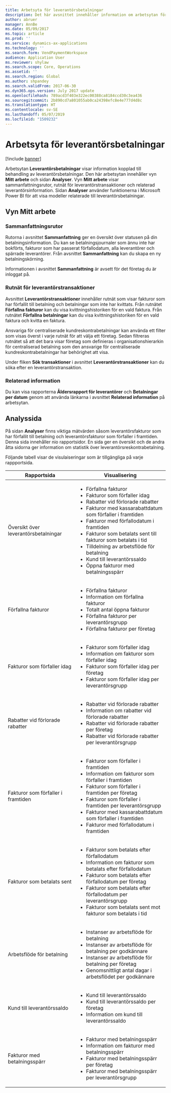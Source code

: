```yaml
---
title: Arbetsyta för leverantörsbetalningar
description: Det här avsnittet innehåller information om arbetsytan för leverantörsbetalningar. Arbetsyta för leverantörsbetalningar visar information kopplad till behandling av leverantörsbetalningar.
author: abruer
manager: AnnBe
ms.date: 05/09/2017
ms.topic: article
ms.prod: ''
ms.service: dynamics-ax-applications
ms.technology: ''
ms.search.form: VendPaymentWorkspace
audience: Application User
ms.reviewer: shylaw
ms.search.scope: Core, Operations
ms.assetid: ''
ms.search.region: Global
ms.author: shpandey
ms.search.validFrom: 2017-06-30
ms.dyn365.ops.version: July 2017 update
ms.openlocfilehash: 789acd3f403e322ec00388ca8184ccd30c3ea436
ms.sourcegitcommit: 2b890cd7a801055ab0ca24398efc8e4e777d4d8c
ms.translationtype: HT
ms.contentlocale: sv-SE
ms.lasthandoff: 05/07/2019
ms.locfileid: "1509232"
---
```

# <a name="vendor-payments-workspace"></a>Arbetsyta för leverantörsbetalningar

[!include [banner](../includes/banner.md)]

Arbetsytan **Leverantörsbetalningar** visar information kopplad till behandling av leverantörsbetalningar. Den här arbetsytan innehåller vyn **Mitt arbete** och sidan **Analyser**. Vyn **Mitt arbete** visar sammanfattningsrutor, rutnät för leverantörstransaktioner och relaterad leverantörsinformation. Sidan **Analyser** använder funktionerna i Microsoft Power BI för att visa modeller relaterade till leverantörsbetalningar.

## <a name="my-work-view"></a>Vyn Mitt arbete

### <a name="summary-tiles"></a>Sammanfattningsrutor

Rutorna i avsnittet **Sammanfattning** ger en översikt över statusen på din betalningsinformation. Du kan se betalningsjournaler som ännu inte har bokförts, fakturor som har passerat förfallodatum, alla leverantörer och spärrade leverantörer. Från avsnittet **Sammanfattning** kan du skapa en ny betalningskörning.

Informationen i avsnittet **Sammanfattning** är avsett för det företag du är inloggat på.

### <a name="vendor-transactions-grids"></a>Rutnät för leverantörstransaktioner

Avsnittet **Leverantörstransaktioner** innehåller rutnät som visar fakturor som har förfallit till betalning och betalningar som inte har kvittats. Från rutnätet **Förfallna fakturor** kan du visa kvittningshistoriken för en vald faktura. Från rutnätet **Förfallna betalningar** kan du visa kvittningshistoriken för en vald faktura och kvitta en faktura.

Ansvariga för centraliserade kundreskontrabetalningar kan använda ett filter som visas överst i varje rutnät för att välja ett företag. Sedan filtreras rutnätet så att det bara visar företag som definieras i organisationshierarkin för centraliserad betalning som den ansvarige för centraliserade kundreskontrabetalningar har behörighet att visa.

Under fliken **Sök transaktioner** i avsnittet **Leverantörstransaktioner** kan du söka efter en leverantörstransaktion.

### <a name="related-information"></a>Relaterad information

Du kan visa rapporterna **Åldersrapport för leverantörer** och **Betalningar per datum** genom att använda länkarna i avsnittet **Relaterad information** på arbetsytan.

## <a name="analytics-page"></a>Analyssida

På sidan **Analyser** finns viktiga mätvärden såsom leverantörsfakturor som har förfallit till betalning och leverantörsfakturor som förfaller i framtiden. Denna sida innehåller nio rapportsidor. En sida ger en översikt och de andra åtta sidorna ger information om statistik över leverantörsreskontrabetalning.

Följande tabell visar de visulaiseringar som är tillgängliga på varje rappportsida.


|            Rapportsida            |                                                                                                                                                                                Visualisering                                                                                                                                                                                |
|-----------------------------------|-----------------------------------------------------------------------------------------------------------------------------------------------------------------------------------------------------------------------------------------------------------------------------------------------------------------------------------------------------------------------------|
|     Översikt över leverantörsbetalningar      | <ul><li>Förfallna fakturor</li><li>Fakturor som förfaller idag</li><li>Rabatter vid förlorade rabatter</li><li>Fakturor med kassarabattdatum som förfaller i framtiden</li><li>Fakturor med förfallodatum i framtiden</li><li>Fakturor som betalats sent till fakturor som betalats i tid</li><li>Tilldelning av arbetsflöde för betalning</li><li>Kund till leverantörssaldo</li><li>Öppna fakturor med betalningsspärr</li></ul> |
|         Förfallna fakturor         |                                                                                             <ul><li>Förfallna fakturor</li><li>Information om förfallna fakturor</li><li>Totalt antal öppna fakturor</li><li>Förfallna fakturor per leverantörsgrupp</li><li>Förfallna fakturor per företag</li></ul>                                                                                              |
|        Fakturor som förfaller idag         |                                                                                                         <ul><li>Fakturor som förfaller idag</li><li>Information om fakturor som förfaller idag</li><li>Fakturor som förfaller idag per företag</li><li>Fakturor som förfaller idag per leverantörsgrupp</li></ul>                                                                                                          |
| Rabatter vid förlorade rabatter |                                                                             <ul><li>Rabatter vid förlorade rabatter</li><li>Information om rabatter vid förlorade rabatter</li><li>Rabatter vid förlorade rabatter per företag</li><li>Rabatter vid förlorade rabatter per leverantörsgrupp</li></ul>                                                                              |
|      Fakturor som förfaller i framtiden       |                                                 <ul><li>Fakturor som förfaller i framtiden</li><li>Information om fakturor som förfaller i framtiden</li><li>Fakturor som förfaller i framtiden per företag</li><li>Fakturor som förfaller i framtiden per leverantörsgrupp</li><li>Fakturor med kassarabattdatum som förfaller i framtiden</li><li>Fakturor med förfallodatum i framtiden</li></ul>                                                  |
|        Fakturor som betalats sent         |                                                         <ul><li>Fakturor som betalats efter förfallodatum</li><li>Information om fakturor som betalats efter förfallodatum</li><li>Fakturor som betalats efter förfallodatum per företag</li><li>Fakturor som betalats efter förfallodatum per leverantörsgrupp</li><li>Fakturor som betalats sent mot fakturor som betalats i tid</li></ul>                                                          |
|         Arbetsflöde för betalning          |                                                                                <ul><li>Instanser av arbetsflöde för betalning</li><li>Instanser av arbetsflöde för betalning per godkännare</li><li>Instanser av arbetsflöde för betalning per företag</li><li>Genomsnittligt antal dagar i arbetsflödet per godkännare</li></ul>                                                                                |
|    Kund till leverantörssaldo     |                                                                                                                   <ul><li>Kund till leverantörssaldo</li><li>Kund till leverantörssaldo per företag</li><li>Information om kund till leverantörssaldo</li></ul>                                                                                                                    |
|    Fakturor med betalningsspärr     |                                                                                         <ul><li>Fakturor med betalningsspärr</li><li>Information om fakturor med betalningsspärr</li><li>Fakturor med betalningsspärr per företag</li><li>Fakturor med betalningsspärr per leverantörsgrupp</li></ul>                                                                                          |

